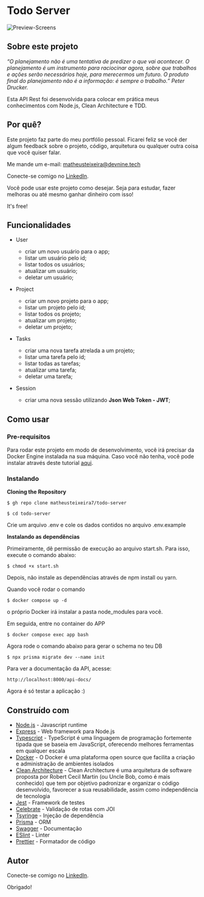 # Todo Server

![Preview-Screens](http://store-images.microsoft.com/image/apps.22333.9007199266251942.d218f486-6f90-4e8a-864a-410aa7d8b05d.a15d73d1-39a4-4821-ac98-41b2da32bc36)

## Sobre este projeto

_“O planejamento não é uma tentativa de predizer o que vai acontecer. O planejamento é um instrumento para raciocinar agora, sobre que trabalhos e ações serão necessários hoje, para merecermos um futuro. O produto final do planejamento não é a informação: é sempre o trabalho.” Peter Drucker._

Esta API Rest foi desenvolvida para colocar em prática meus conhecimentos com Node.js, Clean Architecture e TDD.

## Por quê?

Este projeto faz parte do meu portfólio pessoal. Ficarei feliz se você der algum feedback sobre o projeto, código, arquitetura ou qualquer outra coisa que você quiser falar.

Me mande um e-mail: matheusteixeira@devnine.tech

Conecte-se comigo no [LinkedIn](https://www.linkedin.com/in/matheusteixeirajs).

Você pode usar este projeto como desejar. Seja para estudar, fazer melhoras ou até mesmo ganhar dinheiro com isso!

It's free!

## Funcionalidades

- User

  - criar um novo usuário para o app;
  - listar um usuário pelo id;
  - listar todos os usuários;
  - atualizar um usuário;
  - deletar um usuário;

- Project

  - criar um novo projeto para o app;
  - listar um projeto pelo id;
  - listar todos os projeto;
  - atualizar um projeto;
  - deletar um projeto;

- Tasks

  - criar uma nova tarefa atrelada a um projeto;
  - listar uma tarefa pelo id;
  - listar todas as tarefas;
  - atualizar uma tarefa;
  - deletar uma tarefa;

- Session
  - criar uma nova sessão utilizando **Json Web Token - JWT**;

## Como usar

### Pre-requisitos

Para rodar este projeto em modo de desenvolvimento, você irá precisar da Docker Engine instalada na sua máquina. Caso você não tenha, você pode instalar através deste tutorial [aqui](https://docs.docker.com/engine/install/).

### Instalando

**Cloning the Repository**

```
$ gh repo clone matheusteixeira7/todo-server

$ cd todo-server
```

Crie um arquivo .env e cole os dados contidos no arquivo .env.example

**Instalando as dependências**

Primeiramente, dê permissão de execução ao arquivo start.sh. Para isso, execute o comando abaixo:

```
$ chmod +x start.sh
```

Depois, não instale as dependências através de npm install ou yarn.

Quando você rodar o comando

```
$ docker compose up -d
```

o próprio Docker irá instalar a pasta node_modules para você.

Em seguida, entre no container do APP

```
$ docker compose exec app bash
```

Agora rode o comando abaixo para gerar o schema no teu DB

```
$ npx prisma migrate dev --name init
```

Para ver a documentação da API, acesse:

```
http://localhost:8000/api-docs/
```

Agora é só testar a aplicação :)

## Construído com

- [Node.js](https://nodejs.org/en/) - Javascript runtime
- [Express](https://expressjs.com/) - Web framework para Node.js
- [Typescript](https://www.typescriptlang.org/) - TypeScript é uma linguagem de programação fortemente tipada que se baseia em JavaScript, oferecendo melhores ferramentas em qualquer escala
- [Docker](https://www.docker.com/) - O Docker é uma plataforma open source que facilita a criação e administração de ambientes isolados
- [Clean Architecture](https://redux-saga.js.org/) - Clean Architecture é uma arquitetura de software proposta por Robert Cecil Martin (ou Uncle Bob, como é mais conhecido) que tem por objetivo padronizar e organizar o código desenvolvido, favorecer a sua reusabilidade, assim como independência de tecnologia
- [Jest](https://jestjs.io/) - Framework de testes
- [Celebrate](https://github.com/arb/celebrate) - Validação de rotas com JOI
- [Tsyringe](https://github.com/microsoft/tsyringe) - Injeção de dependência
- [Prisma](https://www.prisma.io/) - ORM
- [Swagger](https://swagger.io/) - Documentação
- [ESlint](https://eslint.org/) - Linter
- [Prettier](https://prettier.io/) - Formatador de código

## Autor

Conecte-se comigo no [LinkedIn](https://www.linkedin.com/in/matheusteixeirajs).

Obrigado!
